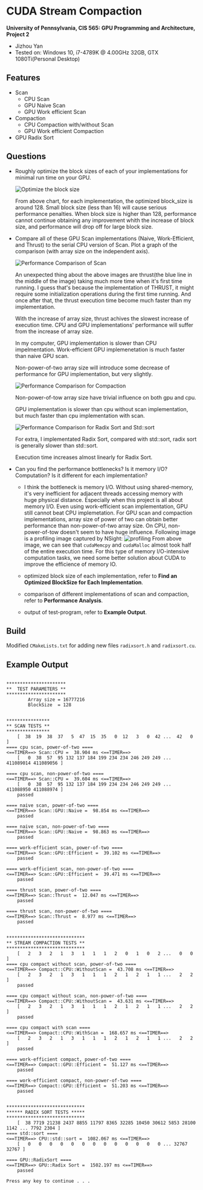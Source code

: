 CUDA Stream Compaction
======================

**University of Pennsylvania, CIS 565: GPU Programming and Architecture, Project 2**

* Jizhou Yan
* Tested on: Windows 10, i7-4789K @ 4.00GHz 32GB, GTX 1080Ti(Personal Desktop)

## Features
* Scan
  * CPU Scan
  * GPU Naive Scan
  * GPU Work efficient Scan
* Compaction
  * CPU Compaction with/without Scan
  * GPU Work efficient Compaction
* GPU Radix Sort

## Questions

* Roughly optimize the block sizes of each of your implementations for minimal run time on your GPU.

	![Optimize the block size](img/T1.png)

	From above chart, for each implementation, the optimized block_size is around 128. Small block size (less than 16) will cause serious performance penalties. When block size is higher than 128, performance cannot continue obtaining any improvement whith the increase of block size, and performance will drop off for large block size.

* Compare all of these GPU Scan implementations (Naive, Work-Efficient, and Thrust) to the serial CPU version of Scan. Plot a graph of the comparison (with array size on the independent axis).

	![Performance Comparison of Scan](img/T2.png)

	An unexpected thing about the above images are thrust(the blue line in the middle of the image) taking much more time when it's first time running. I guess that's because the implementation of THRUST, it might require some initialization operations during the first time running. And once after that, the thrust execution time become much faster than my implementation.

	With the increase of array size, thrust achives the slowest increase of execution time. CPU and GPU implementations' performance will suffer from the increase of array size. 

	In my computer, GPU implementation is slower than CPU impelmentation. Work-efficient GPU implemenetation is much faster than naive GPU scan.

	Non-power-of-two array size will introduce some decrease of performance for GPU implementation, but very slightly.

	![Performance Comparison for Compaction](img/T3.png)

	Non-power-of-tow array size have trivial influence on both gpu and cpu.

	GPU implementation is slower than cpu without scan implementation, but much faster than cpu implementation with scan.

	![Performance Comparison for Radix Sort and Std::sort](img/T4.png)

	For extra, I implementated Radix Sort, compared with std::sort, radix sort is generally slower than std::sort.

	Execution time increases almost linearly for Radix Sort.

* Can you find the performance bottlenecks? Is it memory I/O? Computation? Is it different for each implementation?

	* I think the bottleneck is memory I/O. Without using shared-memory, it's very inefficient for adjacent threads accessing memory with huge physical distance. Especially when this project is all about memory I/O. Even using work-efficient scan implementation, GPU still cannot beat CPU implemetation. For GPU scan and compaction implementations, array size of power of two can obtain better performance than non-power-of-two array size. On CPU, non-power-of-tow doesn't seem to have huge influence. Following image is a profiling image captured by NSight:
	![profiling](img/5.png)
	From above image, we can see that `cudaMemcpy` and `cudaMalloc` almost took half of the entire execution time. For this type of memory I/O-intensive computation tasks, we need some better solution about CUDA to improve the efficience of memory IO.

	* optimized block size of each implementation, refer to **Find an Optimized BlockSize for Each Implementation**.
	* comparison of different implementations of scan and compaction, refer to **Performance Analysis**.
	* output of test-program, refer to **Example Output**.

## Build
Modified `CMakeLists.txt` for adding new files `radixsort.h` and `radixsort.cu`. 

## Example Output

```

**********************
**  TEST PARAMETERS **
**********************
        Array size = 16777216
        BlockSize  = 128


****************
** SCAN TESTS **
****************
    [  38  19  38  37   5  47  15  35   0  12   3   0  42 ...  42   0 ]
==== cpu scan, power-of-two ====
<==TIMER==> Scan::CPU =  38.904 ms <==TIMER==>
    [   0  38  57  95 132 137 184 199 234 234 246 249 249 ... 411089014 411089056 ]

==== cpu scan, non-power-of-two ====
<==TIMER==> Scan::CPU =  39.604 ms <==TIMER==>
    [   0  38  57  95 132 137 184 199 234 234 246 249 249 ... 411088950 411088974 ]
    passed

==== naive scan, power-of-two ====
<==TIMER==> Scan::GPU::Naive =  98.854 ms <==TIMER==>
    passed

==== naive scan, non-power-of-two ====
<==TIMER==> Scan::GPU::Naive =  98.863 ms <==TIMER==>
    passed

==== work-efficient scan, power-of-two ====
<==TIMER==> Scan::GPU::Efficient =  39.102 ms <==TIMER==>
    passed

==== work-efficient scan, non-power-of-two ====
<==TIMER==> Scan::GPU::Efficient =  39.471 ms <==TIMER==>
    passed

==== thrust scan, power-of-two ====
<==TIMER==> Scan::Thrust =  12.047 ms <==TIMER==>
    passed

==== thrust scan, non-power-of-two ====
<==TIMER==> Scan::Thrust =  8.977 ms <==TIMER==>
    passed


*****************************
** STREAM COMPACTION TESTS **
*****************************
    [   2   3   2   1   3   1   1   1   2   0   1   0   2 ...   0   0 ]
==== cpu compact without scan, power-of-two ====
<==TIMER==> Compact::CPU::WithoutScan =  43.708 ms <==TIMER==>
    [   2   3   2   1   3   1   1   1   2   1   2   1   1 ...   2   2 ]
    passed

==== cpu compact without scan, non-power-of-two ====
<==TIMER==> Compact::CPU::WithoutScan =  43.631 ms <==TIMER==>
    [   2   3   2   1   3   1   1   1   2   1   2   1   1 ...   2   2 ]
    passed

==== cpu compact with scan ====
<==TIMER==> Compact::CPU::WithScan =  168.657 ms <==TIMER==>
    [   2   3   2   1   3   1   1   1   2   1   2   1   1 ...   2   2 ]
    passed

==== work-efficient compact, power-of-two ====
<==TIMER==> Compact::GPU::Efficient =  51.127 ms <==TIMER==>
    passed

==== work-efficient compact, non-power-of-two ====
<==TIMER==> Compact::GPU::Efficient =  51.203 ms <==TIMER==>
    passed


*****************************
****** RADIX SORT TESTS *****
*****************************
    [  38 7719 21238 2437 8855 11797 8365 32285 10450 30612 5853 28100 1142 ... 7792 2304 ]
==== std::sort ====
<==TIMER==> CPU::std::sort =  1082.067 ms <==TIMER==>
    [   0   0   0   0   0   0   0   0   0   0   0   0   0 ... 32767 32767 ]

==== GPU::RadixSort ====
<==TIMER==> GPU::Radix Sort =  1502.197 ms <==TIMER==>
    passed

Press any key to continue . . .
```
